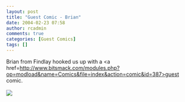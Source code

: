 ```yaml
---
layout: post
title: "Guest Comic - Brian"
date: 2004-02-23 07:58
author: rcadmin
comments: true
categories: [Guest Comics]
tags: []
---
```

Brian from Findlay hooked us up with a <a href=http://www.bitsmack.com/modules.php?op=modload&name=Comics&file=index&action=comic&id=387>guest comic.</a><br /><br /><!--more--><img src='http://dl.bitsmack.com/comics/20040223.jpg'   />
